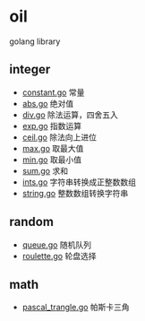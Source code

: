 # oil

golang library

## integer

* [constant.go](integer/constant.go) 常量
* [abs.go](integer/abs.go) 绝对值
* [div.go](integer/div.go) 除法运算，四舍五入
* [exp.go](integer/exp.go) 指数运算
* [ceil.go](integer/ceil.go) 除法向上进位
* [max.go](integer/max.go) 取最大值
* [min.go](integer/min.go) 取最小值
* [sum.go](integer/sum.go) 求和
* [ints.go](integer/ints.go) 字符串转换成正整数数组
* [string.go](integer/string.go) 整数数组转换字符串

## random

* [queue.go](random/queue.go) 随机队列
* [roulette.go](random/roulette.go) 轮盘选择

## math

* [pascal_trangle.go](math/pascal_triangle.go) 帕斯卡三角
